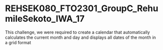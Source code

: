 # REHSEK080_FTO2301_GroupC_RehumileSekoto_IWA_17

This challenge, we were required to create a calendar that automatically calculates the current month and day and displays all dates of the month in a grid format
